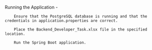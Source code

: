 Running the Application -

        Ensure that the PostgreSQL database is running and that the credentials in application.properties are correct.
        
        Place the Backend_Developer_Task.xlsx file in the specified location.
        
        Run the Spring Boot application.
